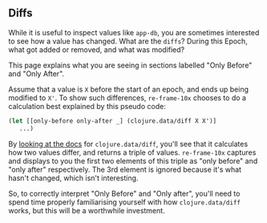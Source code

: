 ## Diffs

While it is useful to inspect values like `app-db`,
you are sometimes interested to see how a value has changed.  What are the `diffs`? 
During this Epoch, what got added or removed, and what was modified? 

This page explains what you are seeing in sections labelled "Only Before" and "Only After". 

Assume that a value is `X` before the start of an epoch, and 
ends up being modified to `X'`. To show such differences, `re-frame-10x` chooses 
to do a calculation best explained by this pseudo code:
```clj
(let [[only-before only-after _] (clojure.data/diff X X')]
   ...)
```

By [looking at the docs](https://clojuredocs.org/clojure.data/diff) for `clojure.data/diff`, you'll see
that it calculates how two values differ, and returns a triple of values. `re-frame-10x`
captures and displays to you the first two elements of this triple as "only before" and "only after"
respectively. The 3rd element is ignored because it's what hasn't changed, which isn't interesting.

So, to correctly interpret "Only Before" and "Only after", you'll need to spend 
time properly familiarising yourself with how `clojure.data/diff` works, but this will be
a worthwhile investment. 
